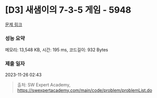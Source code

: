 # [D3] 새샘이의 7-3-5 게임 - 5948 

[문제 링크](https://swexpertacademy.com/main/code/problem/problemDetail.do?contestProbId=AWZ2IErKCwUDFAUQ) 

### 성능 요약

메모리: 13,548 KB, 시간: 195 ms, 코드길이: 932 Bytes

### 제출 일자

2023-11-26 02:43



> 출처: SW Expert Academy, https://swexpertacademy.com/main/code/problem/problemList.do